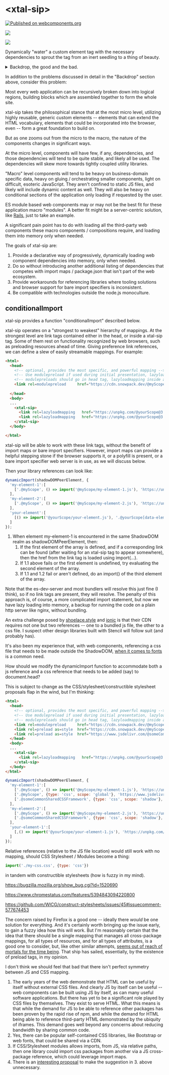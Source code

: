 # \<xtal-sip\>

[![Published on webcomponents.org](https://img.shields.io/badge/webcomponents.org-published-blue.svg)](https://www.webcomponents.org/element/xtal-sip)

<a href="https://nodei.co/npm/xtal-sip/"><img src="https://nodei.co/npm/xtal-sip.png"></a>

<img src="https://badgen.net/bundlephobia/minzip/xtal-sip">


Dynamically &#34;water&#34; a custom element tag with the necessary dependencies to sprout the tag from an inert seedling to a thing of beauty.

<details>
<summary>
Backdrop, the good and the bad.
</summary>

The good:

Browsers now support modules, including relative references between files.  Hip hip hooray!

Dynamic imports are shipping in every modern browser, which also support relative references.  Hip hip hooray!

The bad:

When it comes to cross package resolution, on the other hand, the only proposal on the table is import maps. But whether import maps are going to be there for the long haul remains an open question, in my mind.  It has been [sitting behind a flag since version 74 in Chrome, and no release date has been announced](https://www.chromestatus.com/feature/5315286962012160).  Part of the reason for its languishing behind the flag, I think, is the lackluster response from other vendor browsers.  It is [well polyfilled](https://github.com/guybedford/es-module-shims), at least.   

Firefox is taking a bit of a [Of course...](https://www.youtube.com/watch?v=VBn8XttrSew)  [approach to the question](https://github.com/mozilla/standards-positions/issues/146), which I suppose is more than can be said of Safari.  Relying on bare import resolution still feels much more tenuous than I'd like.  The strongest case for relying on bare import resolution is there is no better competing alternative, for now.  I think, though, without some assurance of the longevity of the specification, it will be an uphill battle building the infrastructure around import maps that it so sorely needs.  VS Code / TypeScript support is quite confusing and inconsistent, as far as supporting bare import specifiers. Ironically, VSCode is more helpful in this regard if one sticks with JS.  I would be motivated to raise bug reports in VS Code / TypeScript's crushing sea of issues, but on what basis can I argue that they are under any obligation to support this "standard" without cross-browser endorsement?

Back to the good:

1.  It seems (by design) that the strict rules that govern bare import specifiers happens to be largely compatible with the considerably more lenient rules that bundling tools like webpack and Parcel support.  Tools which developers have grown used to using, even during development. 
2.  For those of us who enjoy the lightweight, instantaneous feedback of build-less development, the es-dev-server does a great job of server-side "polyfilling" import maps (or bare import specifiers with package.json serving as a substitute for import maps, to be accurate).  Other solutions from snowpack are also consistent with bare import specifiers.

Back to the bad:

However, even in the sphere of web component development, not all web component libraries are making themselves compatible with the es-dev-server.  Some of that is due to legacy / backwards compatibility needs, which hopefully will fade with time.  But another looming cause is that a sizable portion of web component libraries are built on stencil (and perhaps other JSX libraries), which tends to work best with a bundling step, even during development.  The fact that the library uses JSX means that some compiling will be necessary anyway, so from that point of view, they may not care much.  But it does mean that there's a bit of a rift there.  I've tried, unsuccessfully, to use Ionic components, and Shoelace components, using bare import specifiers and the es-dev-server.  On the other hand Ionic and Shoelace both provide easy CDN url's.  But pointing a library exclusively to a (versioned) CDN url in the raw code doesn't seem like the right solution.

Another weakness of import maps, in my mind, is it isn't easy to collapse mappings of multiple bare import endpoints to a single bundled (CDN) url.  Perhaps this will come with bundled exchanges, but my guess is bundled exchanges will land in all browsers by the end of the decade, when the Igalium-based browser reaches 99% market share.  It still seems to be only Google people spearheading this initiative.  So what to do until then?

Back to the good:

Unlike other types of library references, web components have one nice advantage when it comes to imports:  They register global tag names, hence the only thing that matters is loading the library.  This, combined with the problem statement below is the impetus (currently) for xtal-sip.

Back to the bad:

Without browser support, all of these solutions depend on node.js as the development environment.  That kind of technological, exclusive cultural monoculture should give us pause.  And to take advantage of all modern web component libraries, including Ionic and Shoelace may require a bundling step as well if using bare imports only.  Even more exclusive set of technologies.

</details>

In addition to the problems discussed in detail in the "Backdrop" section above, consider this problem:

Most every web application can be recursively broken down into logical regions, building blocks which are assembled together to form the whole site.

xtal-sip takes the philosophical stance that at the most micro level, utilizing highly reusable, generic custom elements -- elements that can extend the HTML vocabulary, elements that could be incorporated into the browser, even -- form a great foundation to build on.

But as one zooms out from the micro to the macro, the nature of the components changes in significant ways.  

At the micro level, components will have few, if any, dependencies, and those dependencies will tend to be quite stable, and likely all be used.  The dependencies will skew more towards tightly coupled utility libraries. 

"Macro" level components will tend to be heavy on business-domain specific data, heavy on gluing / orchestrating smaller components, light on difficult, esoteric JavaScript.  They aren't confined to static JS files, and likely will include dynamic content as well.  They will also be heavy on conditional sections of the application only loading if requested by the user.

ES module based web components may or may not be the best fit for these application macro "modules".  A better fit might be a server-centric solution, like  [Rails](https://goiabada.blog/rails-components-faedd412ce19), just to take an example.  

A significant pain point has to do with loading all the third-party web components these macro components / compositions require, and loading them into memory only when needed.  

The goals of xtal-sip are:

1.  Provide a declarative way of progressively, dynamically loading web component dependencies into memory, only when needed.
2.  Do so without introducing another additional listing of dependencies that competes with import maps / package.json that isn't part of the web ecosystem.
3.  Provide workarounds for referencing libraries where tooling solutions and browser support for bare import specifiers is inconsistent.
4.  Be compatible with technologies outside the node.js monoculture.

## conditionalImport

xtal-sip provides a function "conditionalImport" described below.

xtal-sip operates on a "strongest to weakest" hierarchy of mappings.  At the strongest level are link tags contained either in the head, or inside a xtal-sip tag.  Some of them rest on functionality
recognized by web browsers, such as preloading resources ahead of time.  Giving preference link references, we can define a slew of easily streamable mappings.  For example:

```html
<html>
  <head>
    <!-- optional, provides the most specific, and powerful mapping -->
    <!-- Use modulepreload if used during initial presentation, lazyloadmapping if not -->
    <!-- modulepreloads should go in head tag, lazyloadmapping inside a xtal-sip tag somewhere towards the end -->
    <link rel=modulepreload     href="https://cdn.snowpack.dev/@myScope@1.2.3/dist/my-bundled-elements.js" class="@myScope" integrity=...>
    
  </head>
  <body>
  ...
    <xtal-sip>
      <link rel=lazyloadmapping   href="https://unpkg.com/@yourScope@3.2.1/your-element-1.js?module" class="@yourScope" data-element="your-element-1" integrity=...>
      <link rel=lazyloadmapping   href="https://unpkg.com/@yourScope@3.2.1/your-element-2.js?module" class="@yourScope" data-element="your-element-2" integrity=...>
    </xtal-sip>
  </body>

</html>

```

xtal-sip will be able to work with these link tags, without the benefit of import maps or bare import specifiers.  However, import maps can provide a helpful stepping stone if the browser supports it, or a polyfill is present, or a bare import specifier web server is in use, as we will discuss below.

Then your library references can look like:

```JavaScript
dynamicImport(shadowDOMPeerElement, {
  'my-element-1':[
    ['.@myScope', () => import('@myScope/my-element-1.js'), 'https://unpkg.com/@myScope/my-element-1.js?module']
  ],
  'my-element-2':[
    ['.@myScope', () => import('@myScope/my-element-2.js'), 'https://unpkg.com/@myScope/my-element-2.js?module'],
  ],
  'your-element':[
    [() => import('@yourScope/your-element.js'), '.@yourScope[data-element="your-element"]']
  ] 
});
```

1.  When element my-element-1 is encountered in the same ShadowDOM realm as shadowDOMPeerElement, then:
    1.  If the first element of the array is defined, and if a corresponding link can be found (after waiting for an xtal-sip tag to appear somewhere), then the href from the link tag is loaded using import(...).
    2.  If 1.1 above fails or the first element is undefined, try evaluating the second element of the array.
    3.  If 1.1 and 1.2 fail or aren't defined, do an import() of the third element of the array.



Note that the es-dev-server and most bundlers will resolve this just fine (I think), so if no link tags are present, they will resolve.  The penalty of this approach is, of course, a more complicated import statement, but now we have lazy loading into memory, a backup for running the code on a plain http server like nginx, without bundling. 

An extra challenge posed by [shoelace.style](https://shoelace.style/?id=quick-start) and [ionic](https://ionicframework.com/docs/intro/cdn#ionic-framework-cdn) is that their CDN requires not one but two references -- one to a bundled js file, the other to a css file.  I suspect other design libraries built with Stencil will follow suit (and probably has).

It's also been my experience that, with web components, referencing a css file that needs to be made outside the ShadowDOM, [when it comes to fonts](https://github.com/bahrus/scratch-box) is a common need.


How should we modify the dynamicImport function to accommodate both a js reference and a css reference that needs to be added (say) to document.head?

This is subject to change as the CSS/stylesheet/constructible stylesheet proposals flap in the wind, but I'm thinking:

```html
<html>
  <head>
    <!-- optional, provides the most specific, and powerful mapping -->
    <!-- Use modulepreload if used during initial presentation, lazyloadmapping if not -->
    <!-- modulepreloads should go in head tag, lazyloadmapping inside a xtal-sip tag somewhere towards the end -->
    <link rel=modulepreload     href="https://cdn.snowpack.dev/@myScope@1.2.3/dist/my-bundled-elements.js" class="@myScope" integrity=...>
    <link rel=preload as=style  href="https://cdn.snowpack.dev/@myScope@1.2.3/dist/my-bundled-css-font.css" class="@myScope" integrity=...>
    <link rel=preload as=style  href="https://www.jsdelivr.com/@someCommonSharedCSSFramework@11.12.13/some-common-css.css" class="@someCommonSharedScope" integrity=...>
  </head>
  <body>
  ...
    <xtal-sip>
      <link rel=lazyloadmapping   href="https://unpkg.com/@yourScope@3.2.1/your-element-1.js?module" class="@yourScope" data-element="your-element" integrity=...>
    </xtal-sip>
  </body>
</html>
```


```JavaScript
dynamicImport(shadowDOMPeerElement, {
  'my-element-1':[
    ['.@myScope', () => import('@myScope/my-element-1.js'), 'https://unpkg.com/@myScope/my-element-1.js?module'],
    ['.@myScope', {type: 'css', scope: 'global'}, 'https://www.jsdelivr.com/package/npm/@myScope/dist/my-bundled-font.css'],
    ['.@someCommonSharedCSSFramework', {type: 'css', scope: 'shadow'}, 'https://www.jsdelivr.com/@someCommonSharedCSSFramework@11.12.13/some-common-css.css']
  ],
  'my-element-2':[
    ['.@myScope', () => import('@myScope/my-element-2.js'), 'https://unpkg.com/@myScope/my-element-2.js?module'],
    ['.@someCommonSharedCSSFramework', {type: 'css', scope: 'shadow'}, 'https://www.jsdelivr.com/@someCommonSharedCSSFramework@11.12.13/some-common-css.css']
  ],
  'your-element-1':[
    [,() => import('@yourScope/your-element-1.js'), 'https://unpkg.com/@yourScope/your-element-1.js?module']
  ] 
});

```


Relative references (relative to the JS file location) would still work with no mapping, should CSS Stylesheet / Modules become a thing:

```JavaScript
import('./my-css.css', {type: 'css'})
```

in tandem with constructible stylesheets (how is fuzzy in my mind).

https://bugzilla.mozilla.org/show_bug.cgi?id=1520690

https://www.chromestatus.com/features/5394843094220800

https://github.com/WICG/construct-stylesheets/issues/45#issuecomment-577674453



The concern raised by Firefox is a good one -- ideally there *would* be one solution for everything.  And it's certainly worth bringing up the issue early, to gain a fuzzy idea how this will work.  But I'm reasonably certain that the idea that there should be a single mapping that manages all cross-package mappings, for all types of resources, and for all types of attributes, is a good one to consider, but, like other similar attempts, [seems out of reach of mortals for the time being](https://en.wikipedia.org/wiki/Unified_field_theory).  That ship has sailed, essentially, by the existence of preload tags, in my opinion.


I don't think we should feel that bad that there isn't perfect symmetry between JS and CSS mapping.

1.  The early years of the web demonstrate that HTML can be useful by itself without external CSS files.  And clearly JS by itself can be useful -- web components can be built using JS by itself, as can many useful software applications.  But there has yet to be a significant role played by CSS files by themselves.  They exist to serve HTML.  What this means is that while the demand for JS to be able to reference other packages has been proven by the rapid rise of npm, and while the demand for HTML being able to reference third-party HTML demonstrated by the ubiquity of iframes.  This demand goes well beyond any concerns about reducing bandwidth by sharing common code.
2.  Yes, there can be popular self-contained CSS libraries, like Bootstrap or web fonts, that could be shared via a CDN.
3.  If CSS/Stylesheet modules allows imports, from JS, via relative paths, then one library could import css packages from another via a JS cross-package reference, which could leverage import maps.
4.  There is an [interesting proposal](https://discourse.wicg.io/t/proposal-fetch-maps/4259) to make the suggestion in 3. above unnecessary.






